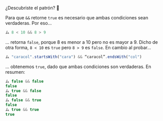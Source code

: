 ¿Descubriste el patrón? :grimacing:

Para que `&&` retorne `true` es necesario que ambas condiciones sean verdaderas. Por eso...

``` javascript
ム 8 < 10 && 8 > 9
```

... retorna `false`, porque 8 es menor a 10 pero no es mayor a 9. Dicho de otra forma, `8 < 10` es `true` pero `8 > 9` es `false`. En cambio al probar...

``` javascript
ム "caracol".startsWith("cara") && “caracol”.endsWith("col")
```

... obtenemos `true`, dado que ambas condiciones son verdaderas. En resumen:

```javascript
ム false && false
false
ム true && false
false
ム false && true
false
ム true && true
true
```


